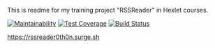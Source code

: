 This is readme for my training project "RSSReader" in Hexlet courses.


[![Maintainability](https://api.codeclimate.com/v1/badges/2b0cdc86df597ce4a238/maintainability)](https://codeclimate.com/github/0TH0N/project-lvl3-s390/maintainability)
[![Test Coverage](https://api.codeclimate.com/v1/badges/2b0cdc86df597ce4a238/test_coverage)](https://codeclimate.com/github/0TH0N/project-lvl3-s390/test_coverage)
[![Build Status](https://travis-ci.com/0TH0N/project-lvl3-s390.svg?branch=master)](https://travis-ci.com/0TH0N/project-lvl3-s390)

https://rssreader0th0n.surge.sh